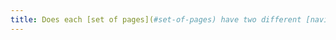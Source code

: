```yaml
---
title: Does each [set of pages](#set-of-pages) have two different [navigation systems](#navigation-system), at least (except in particular cases)?
---
```

